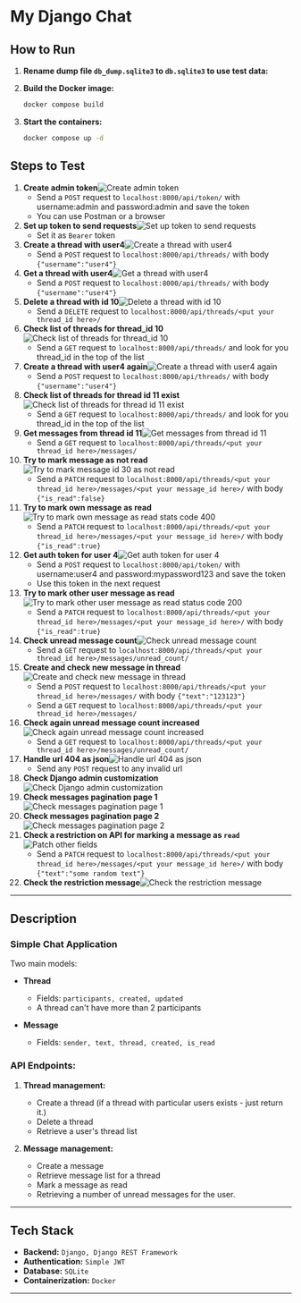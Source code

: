 # My Django Chat

## How to Run

1. **Rename dump file `db_dump.sqlite3` to `db.sqlite3` to use test data:**

2. **Build the Docker image:**
   ```sh
   docker compose build
   ```
3. **Start the containers:**
   ```sh
   docker compose up -d
   ```


## Steps to Test
1. **Create admin token**![Create admin token](./docs/screenshots/step_1_create_admin_token.png)
   - Send a `POST` request to `localhost:8000/api/token/` with username:admin and password:admin and save the token
   - You can use Postman or a browser
2. **Set up token to send requests**![Set up token to send requests](./docs/screenshots/step_2_set_up_token_to_send_requests.png)
   - Set it as `Bearer` token
3. **Create a thread with user4**![Create a thread with user4](./docs/screenshots/step_3_create_a_thread_with_user_4_status_code_201.png)
   - Send a `POST` request to `localhost:8000/api/threads/` with body `{"username":"user4"}`
4. **Get a thread with user4**![Get a thread with user4](./docs/screenshots/step_4_get_a_thread_with_user_4_status_code_200.png)
   - Send a `POST` request to `localhost:8000/api/threads/` with body `{"username":"user4"}`
5. **Delete a thread with id 10**![Delete a thread with id 10](./docs/screenshots/step_5_delete_a_thread_with_id_10_status_code_204.png)
   - Send a `DELETE` request to `localhost:8000/api/threads/<put your thread_id here>/`
6. **Check list of threads for thread_id 10**![Check list of threads for thread_id 10](./docs/screenshots/step_6_check_list_of_threads_for_thread_id_10_does_not_exist.png)
   - Send a `GET` request to `localhost:8000/api/threads/` and look for you thread_id in the top of the list
7. **Create a thread with user4 again**![Create a thread with user4 again](./docs/screenshots/step_7_create_a_thread_with_user_4_again.png)
   - Send a `POST` request to `localhost:8000/api/threads/` with body `{"username":"user4"}`
8. **Check list of threads for thread id 11 exist**![Check list of threads for thread id 11 exist](./docs/screenshots/step_8_check_list_of_threads_for_thread_id_11_exist.png)
   - Send a `GET` request to `localhost:8000/api/threads/` and look for you thread_id in the top of the list
9. **Get messages from thread id 11**![Get messages from thread id 11](./docs/screenshots/step_9_get_messages_from_thread_id_11.png)
   - Send a `GET` request to `localhost:8000/api/threads/<put your thread_id here>/messages/`
10. **Try to mark message as not read**![Try to mark message id 30 as not read](./docs/screenshots/step_10_try_to_mark_message_id_30_as_not_read_status_code_400.png)
    - Send a `PATCH` request to `localhost:8000/api/threads/<put your thread_id here>/messages/<put your message_id here>/` with body `{"is_read":false}`
11. **Try to mark own message as read**![Try to mark own message as read stats code 400](./docs/screenshots/step_11_try_to_mark_own_message_as_read_status_code_400.png)
    - Send a `PATCH` request to `localhost:8000/api/threads/<put your thread_id here>/messages/<put your message_id here>/` with body `{"is_read":true}`
12. **Get auth token for user 4**![Get auth token for user 4](./docs/screenshots/step_12_get_auth_token_for_user_4.png)
    - Send a `POST` request to `localhost:8000/api/token/` with username:user4 and password:mypassword123 and save the token
    - Use this token in the next request
13. **Try to mark other user message as read**![Try to mark other user message as read status code 200](./docs/screenshots/step_13_try_to_mark_other_user_message_as_read_status_code_200.png)
    - Send a `PATCH` request to `localhost:8000/api/threads/<put your thread_id here>/messages/<put your message_id here>/` with body `{"is_read":true}`
14. **Check unread message count**![Check unread message count](./docs/screenshots/step_14_check_unread_message_count.png)
    - Send a `GET` request to `localhost:8000/api/threads/<put your thread_id here>/messages/unread_count/`
15. **Create and check new message in thread**![Create and check new message in thread](./docs/screenshots/step_15_create_and_check_new_message_in_thread.png)
    - Send a `POST` request to `localhost:8000/api/threads/<put your thread_id here>/messages/` with body `{"text":"123123"}`
    - Send a `GET` request to `localhost:8000/api/threads/<put your thread_id here>/messages/`
16. **Check again unread message count increased**![Check again unread message count increased](./docs/screenshots/step_16_check_again_unread_message_count_increased.png)
    - Send a `GET` request to `localhost:8000/api/threads/<put your thread_id here>/messages/unread_count/`
17. **Handle url 404 as json**![Handle url 404 as json](./docs/screenshots/step_17_handle_url_404_as_json.png)
    - Send any `POST` request to any invalid url 
18. **Check Django admin customization**![Check Django admin customization](./docs/screenshots/step_18_check_django_admin_customization.png)
19. **Check messages pagination page 1**![Check messages pagination page 1](./docs/screenshots/step_19_check_messages_pagination_page_1.png)
20. **Check messages pagination page 2**![Check messages pagination page 2](./docs/screenshots/step_20_check_messages_pagination_page_2.png)
21. **Check a restriction on API for marking a message as `read`**![Patch other fields](./docs/screenshots/step_21_try_to_patch_other_fields_via_api_for_marking_message_as_read.png)
    - Send a `PATCH` request to `localhost:8000/api/threads/<put your thread_id here>/messages/<put your message_id here>/` with body `{"text":"some random text"}`
22. **Check the restriction message**![Check the restriction message](./docs/screenshots/step_22_only_the_is_read_field_allowed_to_patch.png)

---

## Description

### Simple Chat Application
Two main models:

- **Thread**
  - Fields: `participants, created, updated`
  - A thread can't have more than 2 participants

- **Message**
  - Fields: `sender, text, thread, created, is_read`

### API Endpoints:
1. **Thread management:**
   - Create a thread (if a thread with particular users exists - just return it.)
   - Delete a thread
   - Retrieve a user's thread list

2. **Message management:**
   - Create a message
   - Retrieve message list for a thread
   - Mark a message as read
   - Retrieving a number of unread messages for the user.
---

## Tech Stack
- **Backend:** `Django, Django REST Framework`
- **Authentication:** `Simple JWT`
- **Database:** `SQLite`
- **Containerization:** `Docker`

---